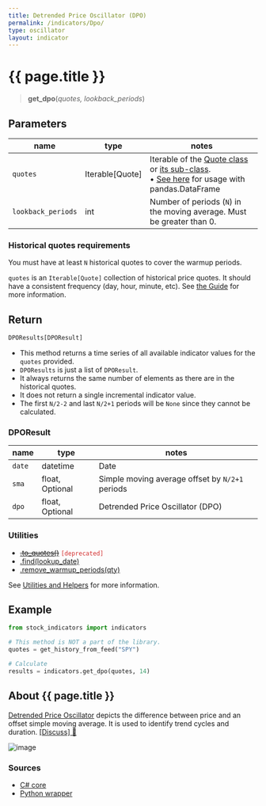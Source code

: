 ```yaml
---
title: Detrended Price Oscillator (DPO)
permalink: /indicators/Dpo/
type: oscillator
layout: indicator
---
```


# {{ page.title }}

><span class="indicator-syntax">**get_dpo**(*quotes, lookback_periods*)</span>

## Parameters

| name | type | notes
| -- |-- |--
| `quotes` | Iterable[Quote] | Iterable of the [Quote class]({{site.baseurl}}/guide/#historical-quotes) or [its sub-class]({{site.baseurl}}/guide/#using-custom-quote-classes). <br><span class='qna-dataframe'> • [See here]({{site.baseurl}}/guide/#using-pandasdataframe) for usage with pandas.DataFrame</span>
| `lookback_periods` | int | Number of periods (`N`) in the moving average.  Must be greater than 0.

### Historical quotes requirements

You must have at least `N` historical quotes to cover the warmup periods.

`quotes` is an `Iterable[Quote]` collection of historical price quotes.  It should have a consistent frequency (day, hour, minute, etc).  See [the Guide]({{site.baseurl}}/guide/#historical-quotes) for more information.

## Return

```python
DPOResults[DPOResult]
```

- This method returns a time series of all available indicator values for the `quotes` provided.
- `DPOResults` is just a list of `DPOResult`.
- It always returns the same number of elements as there are in the historical quotes.
- It does not return a single incremental indicator value.
- The first `N/2-2` and last `N/2+1` periods will be `None` since they cannot be calculated.

### DPOResult

| name | type | notes
| -- |-- |--
| `date` | datetime | Date
| `sma` | float, Optional | Simple moving average offset by `N/2+1` periods
| `dpo` | float, Optional | Detrended Price Oscillator (DPO)

### Utilities

- ~~[.to_quotes()]({{site.baseurl}}/utilities#convert-to-quotes)~~ <code style='color: #d32f2f; important'>[deprecated]</code>
- [.find(lookup_date)]({{site.baseurl}}/utilities#find-indicator-result-by-date)
- [.remove_warmup_periods(qty)]({{site.baseurl}}/utilities#remove-warmup-periods)

See [Utilities and Helpers]({{site.baseurl}}/utilities#utilities-for-indicator-results) for more information.

## Example

```python
from stock_indicators import indicators

# This method is NOT a part of the library.
quotes = get_history_from_feed("SPY")

# Calculate
results = indicators.get_dpo(quotes, 14)
```

## About {{ page.title }}

[Detrended Price Oscillator](https://en.wikipedia.org/wiki/Detrended_price_oscillator) depicts the difference between price and an offset simple moving average.  It is used to identify trend cycles and duration.
[[Discuss] &#128172;]({{site.dotnet.repo}}/discussions/551 "Community discussion about this indicator")

![image]({{site.dotnet.charts}}/Dpo.png)

### Sources

- [C# core]({{site.dotnet.src}}/a-d/Dpo/Dpo.Series.cs)
- [Python wrapper]({{site.python.src}}/dpo.py)
